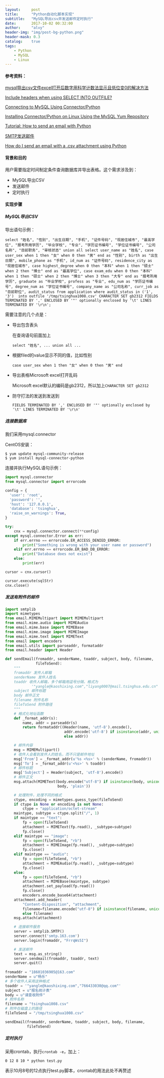 ```yaml
---
layout:     post
title:      "Python自动化脚本实现"
subtitle:   "MySQL导出csv并发送邮件定时执行"
date:       2017-10-02 00:32:00
author:     "alvy"
header-img: "img/post-bg-python.png"
header-mask: 0.3
catalog:    true
tags:
    - Python
    - MySQL
    - Linux
---
```


#### 参考资料：

[mysql导出csv文件excel打开后数字用科学计数法显示且低位变0的解决方法](http://blog.csdn.net/lingdxuyan/article/details/8828602)

[Include headers when using SELECT INTO OUTFILE?](https://stackoverflow.com/questions/5941809/include-headers-when-using-select-into-outfile)

[Connecting to MySQL Using Connector/Python](https://dev.mysql.com/doc/connector-python/en/connector-python-example-connecting.html)

[Installing Connector/Python on Linux Using the MySQL Yum Repository](https://dev.mysql.com/doc/connector-python/en/connector-python-installation-binary.html)

[Tutorial: How to send an email with Python](http://naelshiab.com/tutorial-send-email-python/)

[SMTP发送邮件](https://www.liaoxuefeng.com/wiki/001374738125095c955c1e6d8bb493182103fac9270762a000/001386832745198026a685614e7462fb57dbf733cc9f3ad000)

[How do I send an email with a .csv attachment using Python](https://stackoverflow.com/questions/23171140/how-do-i-send-an-email-with-a-csv-attachment-using-python)

#### 背景和目的

用户需要指定时间制定条件查询数据库并导出表格。这个需求涉及到：

- MySQL导出CSV
- 发送邮件
- 定时执行

#### 实现步骤

##### MySQL导出CSV

导出语句示例：

```mysql
select "姓名", "性别", "出生日期", "手机", "证件号码", "现居住城市", "最高学位", "报考所用学历", "毕业学校", "专业", "学历证书编号", "学位证书编号", "公司名称", "目前职务", "审核状态" union all select user_name as "姓名", case user_sex when 1 then "女" when 0 then "男" end as "性别", birth as "出生日期", mobile_phone as "手机", id_num as "证件号码", residence_city as "现居住城市", case highest_degree when 0 then "本科" when 1 then "硕士" when 2 then "博士" end as "最高学位", case exam_edu when 0 then "本科" when 1 then "硕士" when 2 then "博士" when 3 then "大专" end as "报考所用学历", graduate as "毕业学校", profess as "专业", edu_num as "学历证书编号", degree_num as "学位证书编号", company_name as "公司名称", curr_job as "目前职位", audit_status from application where audit_status in ('1', '3')  into outfile '/tmp/tsinghua1008.csv' CHARACTER SET gb2312 FIELDS TERMINATED BY ',' ENCLOSED BY '"' optionally enclosed by '\t' LINES TERMINATED BY '\r\n';
```

需要注意的几个点是：

- 导出包含表头

  在查询语句前面加上

  ```mysql
  select "姓名", ... union all ...
  ```

- 根据filed的value显示不同的值，比如性别

  ```mysql
  case user_sex when 1 then "女" when 0 then "男" end
  ```

- 导出表格Microsoft excel打开乱码

  Microsoft excel默认的编码是gb2312，所以加上`CHARACTER SET gb2312`

- 防守打法的发送到发送到

  ```mysql
  FIELDS TERMINATED BY ',' ENCLOSED BY '"' optionally enclosed by '\t' LINES TERMINATED BY '\r\n'
  ```

##### 连接数据库

我们采用mysql.connector

CentOS安装：

```shell
$ yum update mysql-community-release
$ yum install mysql-connector-python
```

连接并执行MySQL语句示例：

```python
import mysql.connector
from mysql.connector import errorcode

config = {
  'user': 'root',
  'password': '',
  'host': '127.0.0.1',
  'database': 'tsinghua',
  'raise_on_warnings': True,
}

try:
    cnx = mysql.connector.connect(**config)
except mysql.connector.Error as err:
    if err.errno == errorcode.ER_ACCESS_DENIED_ERROR:
        print("Something is wrong with your user name or password")
    elif err.errno == errorcode.ER_BAD_DB_ERROR:
        print("Database does not exist")
    else:
        print(err)

cursor = cnx.cursor()

cursor.execute(sqlStr)
cnx.close()
```

##### 发送有附件的邮件

```python
import smtplib
import mimetypes
from email.MIMEMultipart import MIMEMultipart
from email.mime.audio import MIMEAudio
from email.mime.base import MIMEBase
from email.mime.image import MIMEImage
from email.mime.text import MIMEText
from email import encoders
from email.utils import parseaddr, formataddr
from email.header import Header

def sendEmail(fromaddr, senderName, toaddr, subject, body, filename,
              fileToSend):
    """
    fromaddr 发件人邮箱
    senderName 发件人姓名
    toaddr 收件人邮箱，多个邮箱用逗号分隔，格式为
            '"yangle@kaoshixing.com","liyang0007@mail.tsinghua.edu.cn"'
    subject 邮件标题
    body 邮件正文
    filename 附件名称
    fileToSend 附件路径
    """
    # 格式化地址函数
    def _format_addr(s):
        name, addr = parseaddr(s)
        return formataddr((Header(name, 'utf-8').encode(),
                           addr.encode('utf-8') if isinstance(addr, unicode)
                           else addr))

    # 邮件内容
    msg = MIMEMultipart()
    # 收件人会看到发件人的姓名，而不只是邮件地址
    msg['From'] = _format_addr(u'%s <%s>' % (senderName, fromaddr))
    msg['To'] = _format_addr(u'<%s>' % toaddr)
    # 邮件标题
    msg['Subject'] = Header(subject, 'utf-8').encode()
    # 邮件正文
    msg.attach(MIMEText(body.encode("utf-8") if isinstance(body, unicode) else
                        body, 'plain'))

    # 处理附件，处理不同的格式
    ctype, encoding = mimetypes.guess_type(fileToSend)
    if ctype is None or encoding is not None:
        ctype = "application/octet-stream"
    maintype, subtype = ctype.split("/", 1)
    if maintype == "text":
        fp = open(fileToSend)
        attachment = MIMEText(fp.read(), _subtype=subtype)
        fp.close()
    elif maintype == "image":
        fp = open(fileToSend, "rb")
        attachment = MIMEImage(fp.read(), _subtype=subtype)
        fp.close()
    elif maintype == "audio":
        fp = open(fileToSend, "rb")
        attachment = MIMEAudio(fp.read(), _subtype=subtype)
        fp.close()
    else:
        fp = open(fileToSend, "rb")
        attachment = MIMEBase(maintype, subtype)
        attachment.set_payload(fp.read())
        fp.close()
        encoders.encode_base64(attachment)
    attachment.add_header(
        "Content-Disposition", "attachment",
        filename=filename.encode("utf-8") if isinstance(filename, unicode)
        else filename)
    msg.attach(attachment)

    # 连接邮件服务
    server = smtplib.SMTP()
    server.connect('smtp.163.com')
    server.login(fromaddr, "FrrqWs5I")

    # 发送邮件
    text = msg.as_string()
    server.sendmail(fromaddr, toaddr, text)
    server.quit()
    
fromaddr = "18601036905@163.com"
senderName = u"杨乐"
# 多个收件人采用这种格式
toaddr = '"yangle@kaoshixing.com","766433030@qq.com"'
subject = u"报名统计表"
body = u"请查收附件"
# 附件名称
filename = "tsinghua1008.csv"
# 附件在磁盘上的路径
fileToSend = "/tmp/tsinghua1008.csv"

sendEmail(fromaddr, senderName, toaddr, subject, body, filename,
          fileToSend)
```

##### 定时执行

采用crontab，执行`crontab -e`，加上：

```
0 12 8 10 * python test.py
```

表示10月8号的12点执行test.py脚本，crontab的用法此处不再赘述